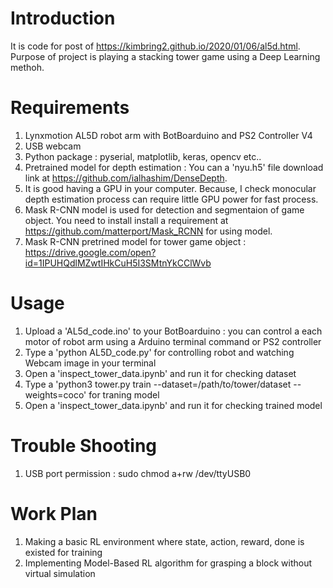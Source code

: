# Introduction
It is code for post of https://kimbring2.github.io/2020/01/06/al5d.html. Purpose of project is playing a stacking tower game using a Deep Learning methoh.

# Requirements
1. Lynxmotion AL5D robot arm with BotBoarduino and PS2 Controller V4
2. USB webcam
3. Python package : pyserial, matplotlib, keras, opencv etc..
4. Pretrained model for depth estimation : You can a 'nyu.h5' file download link at https://github.com/ialhashim/DenseDepth.
5. It is good having a GPU in your computer. Because, I check monocular depth estimation process can require little GPU power for fast process.  
6. Mask R-CNN model is used for detection and segmentaion of game object. You need to install install a requirement at https://github.com/matterport/Mask_RCNN for using model.
7. Mask R-CNN pretrined model for tower game object : https://drive.google.com/open?id=1IPUHQdlMZwtIHkCuH5I3SMtnYkCClWvb

# Usage
1. Upload a 'AL5d_code.ino' to your BotBoarduino : you can control a each motor of robot arm using a Arduino terminal command or PS2 controller
2. Type a 'python AL5D_code.py' for controlling robot and watching Webcam image in your terminal
3. Open a 'inspect_tower_data.ipynb' and run it for checking dataset
4. Type a 'python3 tower.py train --dataset=/path/to/tower/dataset --weights=coco' for traning model
5. Open a 'inspect_tower_data.ipynb' and run it for checking trained model

# Trouble Shooting
1. USB port permission : sudo chmod a+rw /dev/ttyUSB0

# Work Plan
1. Making a basic RL environment where state, action, reward, done is existed for training
2. Implementing Model-Based RL algorithm for grasping a block without virtual simulation 
